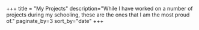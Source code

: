 +++
title = "My Projects"
description="While I have worked on a number of projects during my schooling, these are the ones that I am the most proud of."
paginate_by=3
sort_by="date"
+++